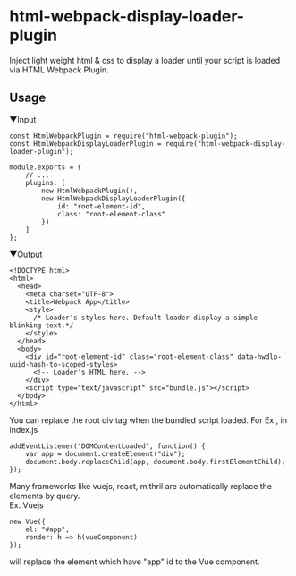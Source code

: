 # html-webpack-display-loader-plugin
Inject light weight html &amp; css to display a loader until your script is loaded via HTML Webpack Plugin.
## Usage
▼Input
```
const HtmlWebpackPlugin = require("html-webpack-plugin");
const HtmlWebpackDisplayLoaderPlugin = require("html-webpack-display-loader-plugin");

module.exports = {
    // ...
    plugins: [
        new HtmlWebpackPlugin(),
        new HtmlWebpackDisplayLoaderPlugin({
            id: "root-element-id",
            class: "root-element-class"
        })
    ]
};
```
▼Output
```
<!DOCTYPE html>
<html>
  <head>
    <meta charset="UTF-8">
    <title>Webpack App</title>
    <style>
      /* Loader's styles here. Default loader display a simple blinking text.*/
    </style>
  </head>
  <body>
    <div id="root-element-id" class="root-element-class" data-hwdlp-uuid-hash-to-scoped-styles>
      <!-- Loader's HTML here. -->
    </div>
    <script type="text/javascript" src="bundle.js"></script>
  </body>
</html>
```

You can replace the root div tag when the bundled script loaded. For Ex., in index.js
```
addEventListener("DOMContentLoaded", function() {
    var app = document.createElement("div");
    document.body.replaceChild(app, document.body.firstElementChild);
});
```

Many frameworks like vuejs, react, mithril are automatically replace the elements by query.  
Ex. Vuejs
```
new Vue({
    el: "#app",
    render: h => h(vueComponent)
});
```
will replace the element which have "app" id to the Vue component.
